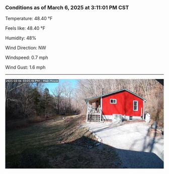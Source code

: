 ### Conditions as of March 6, 2025 at 3:11:01 PM CST 

Temperature: 48.40 &deg;F

Feels like: 48.40 &deg;F

Humidity: 48%

Wind Direction: NW

Windspeed: 0.7 mph

Wind Gust: 1.6 mph

---

<img src="./images/latest.jpeg"/>

